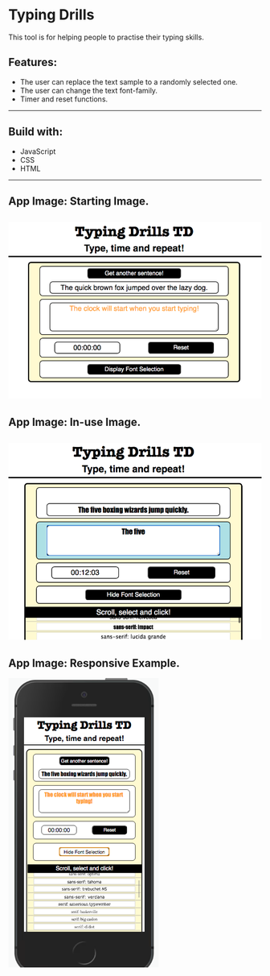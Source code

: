 # Typing Drills

This tool is for helping people to practise their typing skills.

## Features:
* The user can replace the text sample to a randomly selected one.
* The user can change the text font-family.
* Timer and reset functions.

---
## Build with:
* JavaScript
* CSS
* HTML
---
## App Image: Starting Image.
![Starter View](images/readme_app_pic_1.png)
---
## App Image: In-use Image.
![In-use View](images/readme_app_pic_2.png)
---
## App Image: Responsive Example.
![Responsive Example](images/readme_app_pic_3.png)
